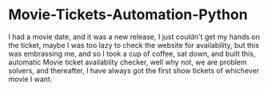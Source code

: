 # Movie-Tickets-Automation-Python
I had a movie date, and it was a new release, I just couldn't get my hands on the ticket, maybe I was too lazy to check the website for availability, but this was embrassing me, and so I took a cup of coffee, sat down, and built this, automatic Movie ticket availablity checker, well why not, we are problem solvers, and thereafter, I have always got the first show tickets of whichever movie I want. 
